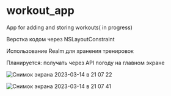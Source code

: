 # workout_app

App for adding and storing workouts( in progress)

Верстка кодом через NSLayoutConstraint

Использование Realm для хранения тренировок

Планируется: получать через API погоду на главном экране

![Снимок экрана 2023-03-14 в 21 07 22](https://user-images.githubusercontent.com/43179703/225097971-d06ea6f8-ee8e-48c8-9b4e-0f1d49c50043.png)



![Снимок экрана 2023-03-14 в 21 07 41](https://user-images.githubusercontent.com/43179703/225098053-0afb887a-d8f8-4fa7-9322-41265cae8fe1.png)

